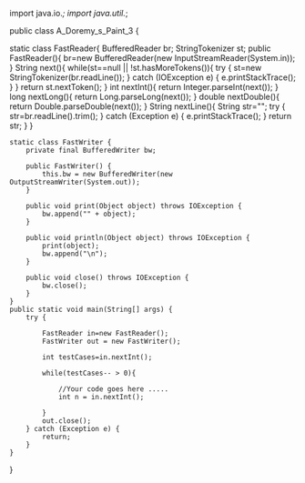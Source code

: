 import java.io.*;
import java.util.*;


public class A_Doremy_s_Paint_3 {

 static class FastReader{
        BufferedReader br;
        StringTokenizer st;
        public FastReader(){
            br=new BufferedReader(new InputStreamReader(System.in));
        }
        String next(){
            while(st==null || !st.hasMoreTokens()){
                try {
                    st=new StringTokenizer(br.readLine());
                } catch (IOException e) {
                    e.printStackTrace();
                }
            }
            return st.nextToken();
        }
        int nextInt(){
            return Integer.parseInt(next());
        }
        long nextLong(){
            return Long.parseLong(next());
        }
        double nextDouble(){
            return Double.parseDouble(next());
        }
        String nextLine(){
            String str="";
            try {
                str=br.readLine().trim();
            } catch (Exception e) {
                e.printStackTrace();
            }
            return str;
        }
    }

    static class FastWriter {
		private final BufferedWriter bw;

		public FastWriter() {
			this.bw = new BufferedWriter(new OutputStreamWriter(System.out));
		}

		public void print(Object object) throws IOException {
			bw.append("" + object);
		}

		public void println(Object object) throws IOException {
			print(object);
			bw.append("\n");
		}

		public void close() throws IOException {
			bw.close();
		}
	}
    public static void main(String[] args) {
        try {

            FastReader in=new FastReader();
            FastWriter out = new FastWriter();

            int testCases=in.nextInt();
            
            while(testCases-- > 0){

                //Your code goes here .....
                int n = in.nextInt();
                
            }
            out.close();
        } catch (Exception e) {
            return;
        }
    }
}